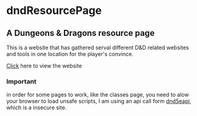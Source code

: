 # dndResourcePage
## A Dungeons & Dragons resource page

This is a website that has gathered serval different D&D related websites and tools in one location for the player's convince.

[Click](https://alexd99.github.io/dndResourcePage/) here to view the website

### Important 
in order for some pages to work, like the classes page, you need to alow your browser to load unsafe scripts, I am using an api call form [dnd5eapi](http://www.dnd5eapi.com), which is a insecure site. 
